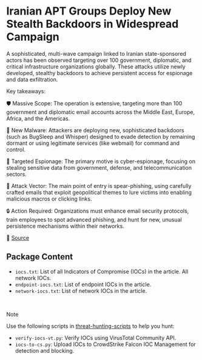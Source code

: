 # Iranian APT Groups Deploy New Stealth Backdoors in Widespread Campaign

A sophisticated, multi-wave campaign linked to Iranian state-sponsored actors has been observed targeting over 100 government, diplomatic, and critical infrastructure organizations globally. These attacks utilize newly developed, stealthy backdoors to achieve persistent access for espionage and data exfiltration.

Key takeaways:

🛡️ Massive Scope: The operation is extensive, targeting more than 100 government and diplomatic email accounts across the Middle East, Europe, Africa, and the Americas.

🦠 New Malware: Attackers are deploying new, sophisticated backdoors (such as BugSleep and Whisper) designed to evade detection by remaining dormant or using legitimate services (like webmail) for command and control.

🎯 Targeted Espionage: The primary motive is cyber-espionage, focusing on stealing sensitive data from government, defense, and telecommunication sectors.

🎣 Attack Vector: The main point of entry is spear-phishing, using carefully crafted emails that exploit geopolitical themes to lure victims into enabling malicious macros or clicking links.

🔒 Action Required: Organizations must enhance email security protocols, train employees to spot advanced phishing, and hunt for new, unusual persistence mechanisms within their networks.

🔗 [Source](https://www.group-ib.com/blog/muddywater-espionage/)

## Package Content

- `iocs.txt`: List of all Indicators of Compromise (IOCs) in the article. All network IOCs.
- `endpoint-iocs.txt`: List of endpoint IOCs in the article.
- `network-iocs.txt`: List of network IOCs in the article.

<br>

> [!NOTE]
> Use the following scripts in [threat-hunting-scripts](../../threat-hunting-scripts/) to help you hunt:
>
> - `verify-iocs-vt.py`: Verify IOCs using VirusTotal Community API.
> - `iocs-to-cs.py`: Upload IOCs to CrowdStrike Falcon IOC Management for detection and blocking.
